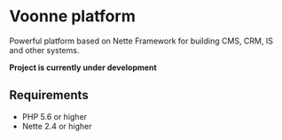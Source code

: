 Voonne platform
===============

Powerful platform based on Nette Framework for building CMS, CRM, IS and other systems.

**Project is currently under development**

Requirements
------------

* PHP 5.6 or higher
* Nette 2.4 or higher
